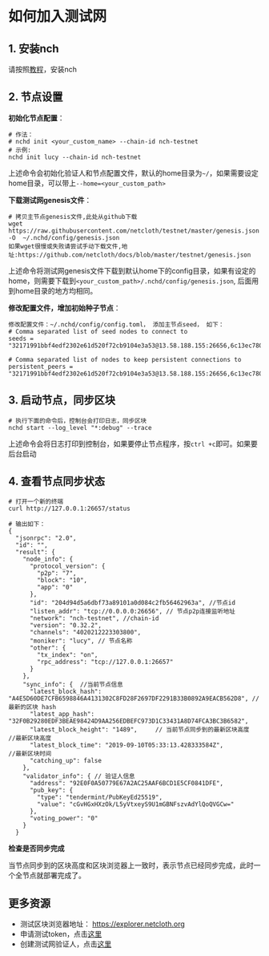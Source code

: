 # 如何加入测试网

## 1. 安装nch

请按照[教程](../software/how-to-install.md)，安装nch

## 2. 节点设置

**初始化节点配置**：

```shell
# 作法：
# nchd init <your_custom_name> --chain-id nch-testnet
# 示例:
nchd init lucy --chain-id nch-testnet
```

上述命令会初始化验证人和节点配置文件，默认的home目录为```~/```，如果需要设定home目录，可以带上```--home=<your_custom_path>```

**下载测试网genesis文件**：

```shell
# 拷贝主节点genesis文件,此处从github下载
wget https://raw.githubusercontent.com/netcloth/testnet/master/genesis.json -O  ~/.nchd/config/genesis.json
如果wget很慢或失败请尝试手动下载文件,地址:https://github.com/netcloth/docs/blob/master/testnet/genesis.json
```

上述命令将测试网genesis文件下载到默认home下的config目录，如果有设定的home，则需要下载到```<your_custom_path>/.nchd/config/genesis.json```,  后面用到home目录的地方均相同。


**修改配置文件，增加初始种子节点**：

```
修改配置文件：~/.nchd/config/config.toml， 添加主节点seed， 如下：
# Comma separated list of seed nodes to connect to
seeds = "32171991bbf4edf2302e61d520f72cb9104e3a53@13.58.188.155:26656,6c13ec780639f5cc2f598432020fe7bffde50c88@13.124.101.63:26656,60fd09e613363325bd21786962265ac2771ed7a9@18.191.12.61:26656,1be76d5483670e3cff8fe190c35da67f40e33e5b@47.56.83.133:26656"

# Comma separated list of nodes to keep persistent connections to
persistent_peers = "32171991bbf4edf2302e61d520f72cb9104e3a53@13.58.188.155:26656,6c13ec780639f5cc2f598432020fe7bffde50c88@13.124.101.63:26656,60fd09e613363325bd21786962265ac2771ed7a9@18.191.12.61:26656,1be76d5483670e3cff8fe190c35da67f40e33e5b@47.56.83.133:26656"
```

## 3. 启动节点，同步区块

```shell
# 执行下面的命令后，控制台会打印日志，同步区块
nchd start --log_level "*:debug" --trace
```

上述命令会将日志打印到控制台，如果要停止节点程序，按```ctrl +c```即可。如果要后台启动

## 4. 查看节点同步状态

```shell
# 打开一个新的终端
curl http://127.0.0.1:26657/status

# 输出如下：
{
  "jsonrpc": "2.0",
  "id": "",
  "result": {
    "node_info": {
      "protocol_version": {
        "p2p": "7",
        "block": "10",
        "app": "0"
      },
      "id": "204d94d5a6dbf73a89101a0d084c2fb56462963a", //节点id
      "listen_addr": "tcp://0.0.0.0:26656", // 节点p2p连接监听地址
      "network": "nch-testnet", //chain-id
      "version": "0.32.2",
      "channels": "4020212223303800",
      "moniker": "lucy", // 节点名称
      "other": {
        "tx_index": "on",
        "rpc_address": "tcp://127.0.0.1:26657"
      }
    },
    "sync_info": {  //当前节点信息
      "latest_block_hash": "A4E5D60DE7CFB6598846A4131302C8FD28F2697DF2291B33B0892A9EACB562D8", // 最新的区块 hash
      "latest_app_hash": "32F0B29280EDF3BEAE98424D9AA256EDBEFC973D1C33431A8D74FCA3BC3B6582",
      "latest_block_height": "1489",     // 当前节点同步到的最新区块高度                                                      //最新区块高度
      "latest_block_time": "2019-09-10T05:33:13.428333584Z",                                  //最新区块时间 
      "catching_up": false
    },
    "validator_info": { // 验证人信息
      "address": "92E0F0A50779E67A2AC25AAF6BCD1E5CF0841DFE",
      "pub_key": {
        "type": "tendermint/PubKeyEd25519",
        "value": "cGvHGxHXzOk/L5yVtxeyS9U1mGBNFszvAdYlQoQVGCw="
      },
      "voting_power": "0"
    }
  }
```

**检查是否同步完成**

当节点同步到的区块高度和区块浏览器上一致时，表示节点已经同步完成，此时一个全节点就部署完成了。

## 更多资源

* 测试区块浏览器地址： <https://explorer.netcloth.org>
* 申请测试token，点击[这里](testcoin.md)
* 创建测试网验证人，点击[这里](./how-to-become-validator.md)
